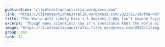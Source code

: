 ```yaml
---
publication: "climateactionaustralia.wordpress.com"
link: "https://climateactionaustralia.wordpress.com/2022/11/14/the-world-will-likely-miss-1-5-degrees-c-why-isnt-anyone-saying-so-cop27-climatecrisis-metacrisis-hyperthreat-demand-climateaction-sdg13-tellthetruth/"
title: "The World Will Likely Miss 1.5 Degrees C—Why Isn’t Anyone Saying So? #COP27 #ClimateCrisis #MetaCrisis #HyperThreat demand #ClimateAction #SDG13 #TellTheTruth"
excerpt: "Though many scientists say it’s inevitable that the world will overshoot 1.5 degrees Celsius of warming, the global climate talks unfolding in Egypt are bound to the target. By Chelsea Harvey, E&am…"
image: "https://climateactionaustralia.files.wordpress.com/2022/11/img_1981.jpg?w=1200"
group: con
rank: 11
---
```

